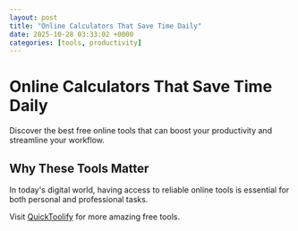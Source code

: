 ```yaml
---
layout: post
title: "Online Calculators That Save Time Daily"
date: 2025-10-28 03:33:02 +0000
categories: [tools, productivity]
---
```


# Online Calculators That Save Time Daily

Discover the best free online tools that can boost your productivity and streamline your workflow.

## Why These Tools Matter

In today's digital world, having access to reliable online tools is essential for both personal and professional tasks.

Visit [QuickToolify](https://quicktoolify.com) for more amazing free tools.